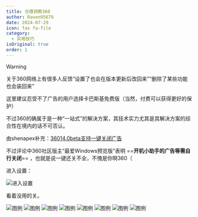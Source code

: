 ```yaml
---
title: 合理调教360
author: Raven95676
date: 2024-07-29
icon: fas fa-file
category:
  - 实用技巧
isOriginal: true
order: 1
---
```

> [!warning]
> 关于360网络上有很多人反馈“设置了也会在版本更新后改回来”“删除了某些功能也会装回来”
>
> 这里建议忍受不了广告的用户选择卡巴斯基免费版（当然，付费可以获得更好的保护）
>
> 不过360的确属于是一种“一站式”的解决方案，其技术实力尤其是其解决方案的综合性在境内的话不可否认。
>
> 由shenapex补充：[36014.0beta支持一键关闭广告](https://bbs.360.cn/thread-16136256-1-1.html)
>
> 不过评论中360社区版主“最爱Windows预览版”表明 ==**开机小助手的广告等需自行关闭**== ，也就是说一键还关不全，不愧是你啊360（

进入设置：

![进入设置](https://ooo.0x0.ooo/2024/07/29/OR98Jb.png)

看着没用的关。

![图例](https://ooo.0x0.ooo/2024/07/29/OR9IBg.png)
![图例](https://ooo.0x0.ooo/2024/07/29/OR93ZB.png)
![图例](https://ooo.0x0.ooo/2024/07/29/OR9Xfl.png)
![图例](https://ooo.0x0.ooo/2024/07/29/ORjO7a.png)
![图例](https://ooo.0x0.ooo/2024/07/29/ORjMMK.png)
![图例](https://ooo.0x0.ooo/2024/07/29/ORjaHS.png)
![图例](https://ooo.0x0.ooo/2024/07/29/ORjoXN.png)
![图例](https://ooo.0x0.ooo/2024/07/29/ORjBJL.png)
